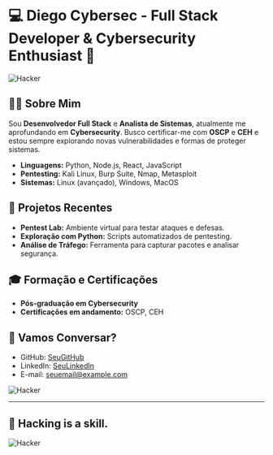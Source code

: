 # 💻 **Diego Cybersec - Full Stack Developer & Cybersecurity Enthusiast** 🔐

![Hacker](https://media.giphy.com/media/3o7TKsQd2z4JzQAvG4/giphy.gif)

## 👨‍💻 Sobre Mim

Sou **Desenvolvedor Full Stack** e **Analista de Sistemas**, atualmente me aprofundando em **Cybersecurity**. Busco certificar-me com **OSCP** e **CEH** e estou sempre explorando novas vulnerabilidades e formas de proteger sistemas.

- **Linguagens:** Python, Node.js, React, JavaScript
- **Pentesting:** Kali Linux, Burp Suite, Nmap, Metasploit
- **Sistemas:** Linux (avançado), Windows, MacOS

## 🚀 Projetos Recentes

- **Pentest Lab:** Ambiente virtual para testar ataques e defesas.
- **Exploração com Python:** Scripts automatizados de pentesting.
- **Análise de Tráfego:** Ferramenta para capturar pacotes e analisar segurança.

## 🎓 **Formação e Certificações**

- **Pós-graduação em Cybersecurity**
- **Certificações em andamento:** OSCP, CEH

## 📣 Vamos Conversar?

- GitHub: [SeuGitHub](https://github.com/seu-github)
- LinkedIn: [SeuLinkedIn](https://linkedin.com/in/seu-linkedin)
- E-mail: seuemail@example.com

![Hacker](https://media.giphy.com/media/xT0Gqp0A9pJ2A6nOnK/giphy.gif)

---

## 🖤 **Hacking is a skill.**

![Hacker](https://media.giphy.com/media/l4FGyhg5zXleqaHDW/giphy.gif)
